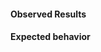 <!-- File a GitHub issue only for bugs or feature requests related to the code **in this repository**. For other topics you can get more information in the README file. -->
  
#### Observed Results

<!-- This could be a description, error output, steps to reproduce, a feature missed, etc. -->
  
#### Expected behavior

<!-- What did you expect to happen? -->